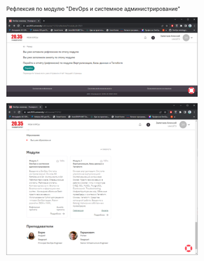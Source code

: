 Рефлексия по модулю "DevOps и системное администрирование"

![img.png](img.png)

![img_1.png](img_1.png)